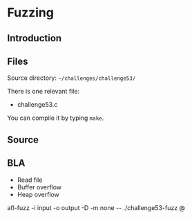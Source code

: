 # Fuzzing

## Introduction

## Files

Source directory: `~/challenges/challenge53/`

There is one relevant file:
* challenge53.c

You can compile it by typing `make`.


## Source





## BLA

* Read file
* Buffer overflow
* Heap overflow

afl-fuzz -i input -o output -D -m none -- ./challenge53-fuzz @
